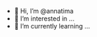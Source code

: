 - 👋 Hi, I’m @annatima
- 👀 I’m interested in ...
- 🌱 I’m currently learning ...

<!---
annatima/annatima is a ✨ special ✨ repository because its `README.md` (this file) appears on your GitHub profile.
You can click the Preview link to take a look at your changes.
--->

